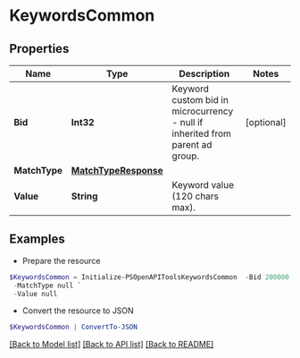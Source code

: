 # KeywordsCommon
## Properties

Name | Type | Description | Notes
------------ | ------------- | ------------- | -------------
**Bid** | **Int32** | Keyword custom bid in microcurrency - null if inherited from parent ad group. | [optional] 
**MatchType** | [**MatchTypeResponse**](MatchTypeResponse.md) |  | 
**Value** | **String** | Keyword value (120 chars max). | 

## Examples

- Prepare the resource
```powershell
$KeywordsCommon = Initialize-PSOpenAPIToolsKeywordsCommon  -Bid 200000 `
 -MatchType null `
 -Value null
```

- Convert the resource to JSON
```powershell
$KeywordsCommon | ConvertTo-JSON
```

[[Back to Model list]](../README.md#documentation-for-models) [[Back to API list]](../README.md#documentation-for-api-endpoints) [[Back to README]](../README.md)

